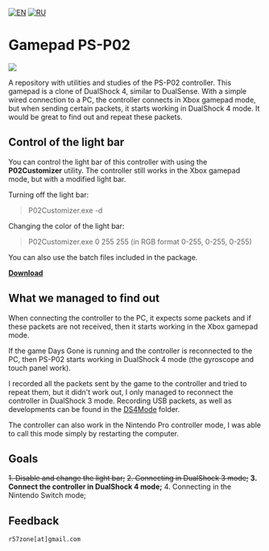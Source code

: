[![EN](https://user-images.githubusercontent.com/9499881/33184537-7be87e86-d096-11e7-89bb-f3286f752bc6.png)](https://github.com/r57zone/Gamepad-PS-P02/) 
[![RU](https://user-images.githubusercontent.com/9499881/27683795-5b0fbac6-5cd8-11e7-929c-057833e01fb1.png)](https://github.com/r57zone/Gamepad-PS-P02/blob/master/README.RU.md) 
# Gamepad PS-P02
![](https://user-images.githubusercontent.com/9499881/127786126-91f82dbf-7a86-4ded-879c-6bf8f777e57f.jpg)

A repository with utilities and studies of the PS-P02 controller. This gamepad is a clone of DualShock 4, similar to DualSense. With a simple wired connection to a PC, the controller connects in Xbox gamepad mode, but when sending certain packets, it starts working in DualShock 4 mode. It would be great to find out and repeat these packets.

## Control of the light bar
You can control the light bar of this controller with using the **P02Customizer** utility. The controller still works in the Xbox gamepad mode, but with a modified light bar.



Turning off the light bar:
>P02Customizer.exe -d


Changing the color of the light bar:
>P02Customizer.exe 0 255 255
(in RGB format 0-255, 0-255, 0-255)


You can also use the batch files included in the package.



**[Download](https://github.com/r57zone/Gamepad-PS-P02/releases)**

## What we managed to find out
When connecting the controller to the PC, it expects some packets and if these packets are not received, then it starts working in the Xbox gamepad mode.



If the game Days Gone is running and the controller is reconnected to the PC, then PS-P02 starts working in DualShock 4 mode (the gyroscope and touch panel work).



I recorded all the packets sent by the game to the controller and tried to repeat them, but it didn't work out, I only managed to reconnect the controller in DualShock 3 mode. Recording USB packets, as well as developments can be found in the [DS4Mode](https://github.com/r57zone/Gamepad-PS-P02/tree/master/Researches/DS4Mode) folder.



The controller can also work in the Nintendo Pro controller mode, I was able to call this mode simply by restarting the computer.

## Goals
~~1. Disable and change the light bar;~~
~~2. Connecting in DualShock 3 mode;~~
**3. Connect the controller in DualShock 4 mode;**
4. Connecting in the Nintendo Switch mode;

## Feedback
`r57zone[at]gmail.com`